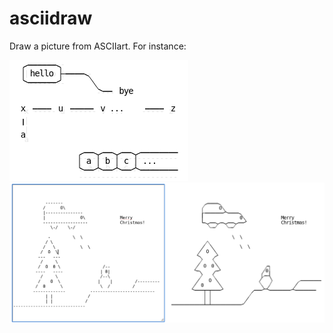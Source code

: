 # asciidraw
Draw a picture from ASCIIart. For instance:


<img src="screenshot.png"/>

<img src="screenshot_merrychristmas.png"/>

